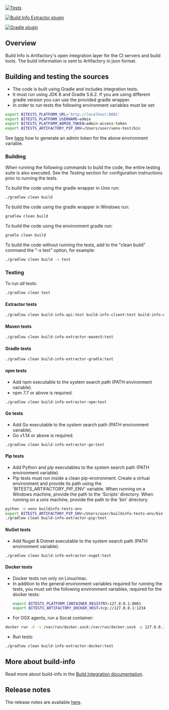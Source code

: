 [![Tests](https://github.com/jfrog/build-info/actions/workflows/integrationTests.yml/badge.svg)](https://github.com/jfrog/build-info/actions/workflows/integrationTests.yml) 

[![Build Info Extractor plugin](https://img.shields.io/maven-central/v/org.jfrog.buildinfo/build-info-extractor?label=build-info-extractor&style=for-the-badge)](https://search.maven.org/artifact/org.jfrog.buildinfo/build-info-extractor)

[![Gradle plugin](https://img.shields.io/gradle-plugin-portal/v/com.jfrog.artifactory?label=Gradle%20Artifactory%20plugin&style=for-the-badge)](https://plugins.gradle.org/plugin/com.jfrog.artifactory)



## Overview

Build Info is Artifactory's open integration layer for the CI servers and build tools. The build information is sent to Artifactory in json format.

## Building and testing the sources

* The code is built using Gradle and includes integration tests.<br/>
* It must run using JDK 8 and Gradle 5.6.2. If you are using different gradle version you can use the provided gradle wrapper.<br/>
* In order to run tests the following environment variables must be set:
```bash
export BITESTS_PLATFORM_URL='http://localhost:8081'
export BITESTS_PLATFORM_USERNAME=admin
export BITESTS_PLATFORM_ADMIN_TOKEN=admin-access-token
export BITESTS_ARTIFACTORY_PIP_ENV=/Users/user/venv-test/bin
```
See [here](https://www.jfrog.com/confluence/display/JFROG/Access+Tokens#AccessTokens-GeneratingAdminTokens) how to generate an admin token for the above environment variable.

### Building
When running the following commands to build the code, the entire testing suite is also executed. See the *Testing* section for configuration instructions prior to running the tests.

To build the code using the gradle wrapper in Unix run:
```bash
./gradlew clean build
```
To build the code using the gradle wrapper in Windows run:
```bash
gradlew clean build
```
To build the code using the environment gradle run:
```bash
gradle clean build
```
To build the code without running the tests, add to the "clean build" command the "-x test" option, for example:
```bash
./gradlew clean build -x test
```

### Testing
To run *all* tests:
```bash
./gradlew clean test
```

#### Extractor tests
```bash
./gradlew clean build-info-api:test build-info-client:test build-info-extractor:test build-info-vcs:test
```

#### Maven tests
```bash
./gradlew clean build-info-extractor-maven3:test
```

#### Gradle tests
```bash
./gradlew clean build-info-extractor-gradle:test
```

#### npm tests
* Add npm executable to the system search path (PATH environment variable).
* npm 7.7 or above is required.
```bash
./gradlew clean build-info-extractor-npm:test
```

#### Go tests
* Add Go executable to the system search path (PATH environment variable).
* Go v1.14 or above is required.
```bash
./gradlew clean build-info-extractor-go:test
```

#### Pip tests
* Add Python and pip executables to the system search path (PATH environment variable).
* Pip tests must run inside a clean pip-environment. Create a virtual environment and provide its path using the 'BITESTS_ARTIFACTORY_PIP_ENV' variable.
When running on a Windows machine, provide the path to the 'Scripts' directory.
When running on a unix machine, provide the path to the 'bin' directory.
```bash
python -m venv buildinfo-tests-env
export BITESTS_ARTIFACTORY_PIP_ENV=/Users/user/buildinfo-tests-env/bin
./gradlew clean build-info-extractor-pip:test
```

#### NuGet tests
* Add Nuget & Dotnet executable to the system search path (PATH environment variable).
```bash
./gradlew clean build-info-extractor-nuget:test
```

#### Docker tests
* Docker tests run only on Linux/mac.
* In addition to the general environment variables required for running the tests, you must set the following environment variables, required for the docker tests:
  ```bash
  export BITESTS_PLATFORM_CONTAINER_REGISTRY=127.0.0.1:8081
  export BITESTS_ARTIFACTORY_DOCKER_HOST=tcp://127.0.0.1:1234
  ```
* For OSX agents, run a Socat container:
 ```bash
 docker run -d -v /var/run/docker.sock:/var/run/docker.sock -p 127.0.0.1:1234:1234 bobrik/socat TCP-LISTEN:1234,fork UNIX-CONNECT:/var/run/docker.sock
 ```
* Run tests:
 ```bash
./gradlew clean build-info-extractor-docker:test
```

## More about build-info
Read more about build-info in the [Build Integration documentation](https://www.jfrog.com/confluence/display/JFROG/Build+Integration).

## Release notes
The release notes are available [here](RELEASE.md).
